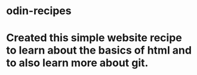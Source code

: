 # odin-recipes
# Created this simple website recipe to learn about the basics of html and to also learn more about git.
 